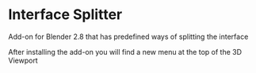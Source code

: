 # Interface Splitter
Add-on for Blender 2.8 that has predefined ways of splitting the interface

After installing the add-on you will find a new menu at the top of the 3D Viewport
